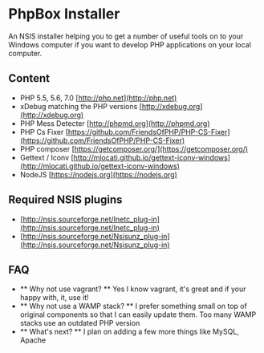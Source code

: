 # PhpBox Installer

An NSIS installer helping you to get a number of useful tools on to your Windows computer if you want to develop PHP applications on your local computer.

## Content

* PHP 5.5, 5.6, 7.0 [http://php.net](http://php.net)
* xDebug matching the PHP versions [http://xdebug.org](http://xdebug.org)
* PHP Mess Detecter [http://phpmd.org](http://phpmd.org)
* PHP Cs Fixer [https://github.com/FriendsOfPHP/PHP-CS-Fixer](https://github.com/FriendsOfPHP/PHP-CS-Fixer)
* PHP composer [https://getcomposer.org/](https://getcomposer.org/)
* Gettext / Iconv [http://mlocati.github.io/gettext-iconv-windows](http://mlocati.github.io/gettext-iconv-windows)
* NodeJS [https://nodejs.org](https://nodejs.org)

## Required NSIS plugins

* [http://nsis.sourceforge.net/Inetc_plug-in](http://nsis.sourceforge.net/Inetc_plug-in)
* [http://nsis.sourceforge.net/Nsisunz_plug-in](http://nsis.sourceforge.net/Nsisunz_plug-in)

## FAQ

* ** Why not use vagrant? ** Yes I know vagrant, it's great and if your happy with, it, use it!
* ** Why not use a WAMP stack? ** I prefer something small on top of original components so that I can easily update them. Too many WAMP stacks use an outdated PHP version
* ** What's next? ** I plan on adding a few more things like MySQL, Apache